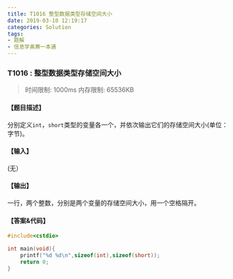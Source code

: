 ```yaml
---
title: T1016 整型数据类型存储空间大小
date: 2019-03-10 12:19:17
categories: Solution
tags:
- 题解
- 信息学奥赛一本通
---
```


### T1016 : 整型数据类型存储空间大小

> 时间限制: $1000 \text{ms}$ 内存限制: $65536 \text{KB}$

<!-- more -->

#### 【题目描述】

分别定义`int`，`short`类型的变量各一个，并依次输出它们的存储空间大小(单位：字节)。

#### 【输入】

(无）

#### 【输出】

一行，两个整数，分别是两个变量的存储空间大小，用一个空格隔开。

#### 【答案&代码】

```cpp
#include<cstdio>

int main(void){
    printf("%d %d\n",sizeof(int),sizeof(short));
    return 0;
}
```

